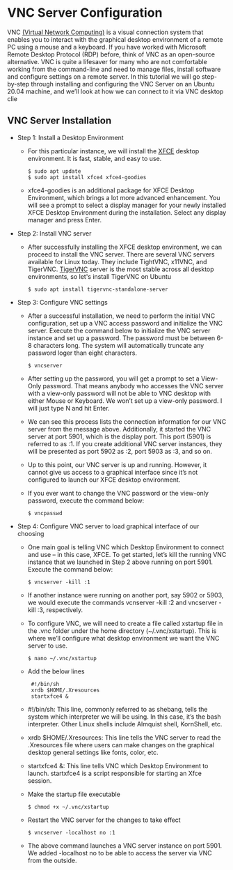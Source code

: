 # VNC Server Configuration
VNC [(Virtual Network Computing)](https://en.wikipedia.org/wiki/Virtual_Network_Computing) is a visual connection system that enables you to interact with the graphical desktop environment of a remote PC using a mouse and a keyboard.
If you have worked with Microsoft Remote Desktop Protocol (RDP) before, think of VNC as an open-source alternative.
VNC is quite a lifesaver for many who are not comfortable working from the command-line and need to manage files, install software and configure settings on a remote server.
In this tutorial we will go step-by-step through installing and configuring the VNC Server on an Ubuntu 20.04 machine, and we’ll look at how we can connect to it via VNC desktop clie

## VNC Server Installation ##
* Step 1: Install a Desktop Environment
   - For this particular instance, we will install the [XFCE](https://xfce.org/) desktop environment. It is fast, stable, and easy to use.

         $ sudo apt update 
         $ sudo apt install xfce4 xfce4-goodies

   - xfce4-goodies is an additional package for XFCE Desktop Environment, which brings a lot more advanced enhancement. You will see a prompt to select a display manager for your newly installed XFCE Desktop Environment during the installation. Select any display manager and press Enter.

* Step 2: Install VNC server 
   - After successfully installing the XFCE desktop environment, we can proceed to install the VNC server. There are several VNC servers available for Linux today. They include TightVNC, x11VNC, and TigerVNC. [TigerVNC](https://tigervnc.org/) server is the most stable across all desktop environments, so let's install TigerVNC on Ubuntu

         $ sudo apt install tigervnc-standalone-server
  
* Step 3: Configure VNC settings 
   - After a successful installation, we need to perform the initial VNC configuration, set up a VNC access password and initialize the VNC server. Execute the command below to initialize the VNC server instance and set up a password. The password must be between 6-8 characters long. The system will automatically truncate any password loger than eight characters.

         $ vncserver

   - After setting up the password, you will get a prompt to set a View-Only password. That means anybody who accesses the VNC server with a view-only password will not be able to VNC desktop with either Mouse or Keyboard. We won’t set up a view-only password. I will just type N and hit Enter.

   - We can see this process lists the connection information for our VNC server from the message above. Additionally, it started the VNC server at port 5901, which is the display port. This port (5901) is referred to as :1. If you create additional VNC server instances, they will be presented as port 5902 as :2, port 5903 as :3, and so on.
   - Up to this point, our VNC server is up and running. However, it cannot give us access to a graphical interface since it’s not configured to launch our XFCE desktop environment.

   - If you ever want to change the VNC password or the view-only password, execute the command below:

         $ vncpasswd

* Step 4: Configure VNC server to load graphical interface of our choosing

   - One main goal is telling VNC which Desktop Environment to connect and use – in this case, XFCE. To get started, let’s kill the running VNC instance that we launched in Step 2 above running on port 5901. Execute the command below:

         $ vncserver -kill :1

   - If another instance were running on another port, say 5902 or 5903, we would execute the commands vcnserver -kill :2 and vncserver -kill :3, respectively.

   - To configure VNC, we will need to create a file called xstartup file in the .vnc folder under the home directory (~/.vnc/xstartup). This is where we’ll configure what desktop environment we want the VNC server to use.

         $ nano ~/.vnc/xstartup

   - Add the below lines

          #!/bin/sh
          xrdb $HOME/.Xresources
          startxfce4 &

   - #!/bin/sh: This line, commonly referred to as shebang, tells the system which interpreter we will be using. In this case, it’s the bash interpreter. Other Linux shells include Almquist shell, KornShell, etc.
   - xrdb $HOME/.Xresources: This line tells the VNC server to read the .Xresources file where users can make changes on the graphical desktop general settings like fonts, color, etc.
   - startxfce4 &: This line tells VNC which Desktop Environment to launch. startxfce4 is a script responsible for starting an Xfce session.

   - Make the startup file executable

         $ chmod +x ~/.vnc/xstartup

   - Restart the VNC server for the changes to take effect

         $ vncserver -localhost no :1

   - The above command launches a VNC server instance on port 5901. We added -localhost no to be able to access the server via VNC from the outside.
